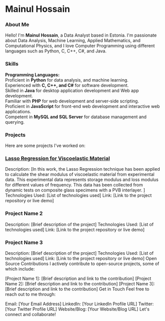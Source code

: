 <h1>Mainul Hossain</h1>

<h3>About Me</h3>
Hello! I'm <b>Mainul Hossain</b>, a Data Analyst based in Estonia. I'm passionate about Data Analysis, Machine Learning, Applied Mathematics, and Computational Physics, and I love Computer Programming using different languages such as Python, C, C++, C#, and Java.

<h3>Skills</h3>
<b>Programming Languages:</b> </br>
Proficient in <b>Python</b> for data analysis, and machine learning. </br>
Experienced with <b>C, C++, and C#</b> for software development. </br>
Skilled in <b>Java</b> for desktop application development and Web app development. </br>
Familiar with <b>PHP</b> for web development and server-side scripting. </br>
Proficient in <b>JavaScript</b> for front-end web development and interactive web applications. </br>
Competent in <b>MySQL and SQL Server</b> for database management and querying. </br>

<h3>Projects</h3>
Here are some projects I've worked on:

<h3><a href='https://github.com/mainulhub/Lasso_Viscoelastic/tree/main'> Lasso Regression for Viscoelastic Material </a></h3>
Description: [In this work, the Lasso Regression technique has been applied to calculate the shear modulus of viscoelastic material from experimental data. This experimental data represents storage modulus and loss modulus for different values of frequency. This data has been collected from dynamic tests on composite glass specimens with a PVB interlayer. ]
Technologies Used: [List of technologies used]
Link: [Link to the project repository or live demo]


<h3>Project Name 2</h3>
Description: [Brief description of the project]
Technologies Used: [List of technologies used]
Link: [Link to the project repository or live demo]
<h3>Project Name 3</h3>
Description: [Brief description of the project]
Technologies Used: [List of technologies used]
Link: [Link to the project repository or live demo]
Open Source Contributions
I actively contribute to open-source projects, some of which include:

[Project Name 1]: [Brief description and link to the contribution]
[Project Name 2]: [Brief description and link to the contribution]
[Project Name 3]: [Brief description and link to the contribution]
Get in Touch
Feel free to reach out to me through:

Email: [Your Email Address]
LinkedIn: [Your LinkedIn Profile URL]
Twitter: [Your Twitter Profile URL]
Website/Blog: [Your Website/Blog URL]
Let's connect and collaborate!

